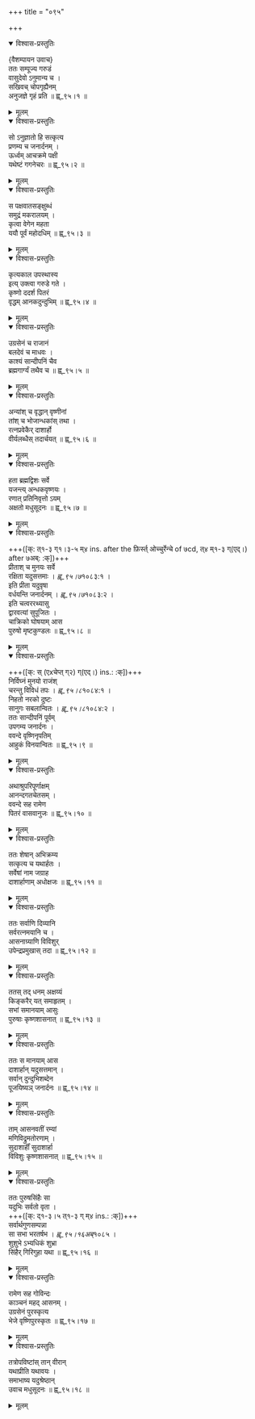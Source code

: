 +++
title = "०९५"

+++


    

<details open><summary>विश्वास-प्रस्तुतिः</summary>

{वैशम्पायन उवाच}  
ततः सम्पूज्य गरुडं  
वासुदेवो ऽनुमान्य च ।  
सखिवच् चोपगृह्यैनम्  
अनुजज्ञे गृहं प्रति ॥ ह्व्_९५।१ ॥
</details>

<details><summary>मूलम्</summary>

{वैशम्पायन उवाच}  
ततः सम्पूज्य गरुडं  
वासुदेवो ऽनुमान्य च ।  
सखिवच् चोपगृह्यैनम्  
अनुजज्ञे गृहं प्रति ॥ ह्व्_९५।१ ॥
</details>

<details open><summary>विश्वास-प्रस्तुतिः</summary>

सो ऽनुज्ञातो हि सत्कृत्य  
प्रणम्य च जनार्दनम् ।  
ऊर्ध्वम् आचक्रमे पक्षी  
यथेष्टं गगनेचरः ॥ ह्व्_९५।२ ॥
</details>

<details><summary>मूलम्</summary>

सो ऽनुज्ञातो हि सत्कृत्य  
प्रणम्य च जनार्दनम् ।  
ऊर्ध्वम् आचक्रमे पक्षी  
यथेष्टं गगनेचरः ॥ ह्व्_९५।२ ॥
</details>

<details open><summary>विश्वास-प्रस्तुतिः</summary>

स पक्षवातसङ्क्षुब्धं  
समुद्रं मकरालयम् ।  
कृत्वा वेगेन महता  
ययौ पूर्वं महोदधिम् ॥ ह्व्_९५।३ ॥
</details>

<details><summary>मूलम्</summary>

स पक्षवातसङ्क्षुब्धं  
समुद्रं मकरालयम् ।  
कृत्वा वेगेन महता  
ययौ पूर्वं महोदधिम् ॥ ह्व्_९५।३ ॥
</details>

<details open><summary>विश्वास-प्रस्तुतिः</summary>

कृत्यकाल उपस्थास्य  
इत्य् उक्त्वा गरुडे गते ।  
कृष्णो ददर्श पितरं  
वृद्धम् आनकदुन्दुभिम् ॥ ह्व्_९५।४ ॥
</details>

<details><summary>मूलम्</summary>

कृत्यकाल उपस्थास्य  
इत्य् उक्त्वा गरुडे गते ।  
कृष्णो ददर्श पितरं  
वृद्धम् आनकदुन्दुभिम् ॥ ह्व्_९५।४ ॥
</details>

<details open><summary>विश्वास-प्रस्तुतिः</summary>

उग्रसेनं च राजानं  
बलदेवं च माधवः ।  
काश्यं सान्दीपनिं चैव  
ब्रह्मगार्ग्यं तथैव च ॥ ह्व्_९५।५ ॥
</details>

<details><summary>मूलम्</summary>

उग्रसेनं च राजानं  
बलदेवं च माधवः ।  
काश्यं सान्दीपनिं चैव  
ब्रह्मगार्ग्यं तथैव च ॥ ह्व्_९५।५ ॥
</details>

<details open><summary>विश्वास-प्रस्तुतिः</summary>

अन्यांश् च वृद्धान् वृष्णीनां  
तांश् च भोजान्धकांस् तथा ।  
रत्नप्रवेकैर् दाशार्हो  
वीर्यलब्धैस् तदार्चयत् ॥ ह्व्_९५।६ ॥
</details>

<details><summary>मूलम्</summary>

अन्यांश् च वृद्धान् वृष्णीनां  
तांश् च भोजान्धकांस् तथा ।  
रत्नप्रवेकैर् दाशार्हो  
वीर्यलब्धैस् तदार्चयत् ॥ ह्व्_९५।६ ॥
</details>

<details open><summary>विश्वास-प्रस्तुतिः</summary>

हता ब्रह्मद्विशः सर्वे  
यजन्त्य् अन्धकवृष्णयः ।  
रणात् प्रतिनिवृत्तो ऽयम्  
अक्षतो मधुसूदनः ॥ ह्व्_९५।७ ॥
</details>

<details><summary>मूलम्</summary>

हता ब्रह्मद्विशः सर्वे  
यजन्त्य् अन्धकवृष्णयः ।  
रणात् प्रतिनिवृत्तो ऽयम्  
अक्षतो मधुसूदनः ॥ ह्व्_९५।७ ॥
</details>

<details open><summary>विश्वास-प्रस्तुतिः</summary>

+++([क्: त्१-३ ग्१।३-५ म्४ ins. after the फ़िर्स्त् ओच्चुर्रेन्चे of ७cd, त्४ म्१-३ ग्(एद्।) after ७अब्: :क्])+++  
प्रीताश् च मुनयः सर्वे  
रक्षिता यदुसत्तमाः । *ह्व्_९५।७*१०८३:१ ।  
इति प्रीता यदुवृषा  
वर्धयन्ति जनार्दनम् । *ह्व्_९५।७*१०८३:२ ।  
इति चत्वररथ्यासु  
द्वारवत्यां सुपूजितः ।  
चाक्रिको घोषयाम् आस  
पुरुषो मृष्टकुण्डलः ॥ ह्व्_९५।८ ॥
</details>

<details><summary>मूलम्</summary>

+++([क्: त्१-३ ग्१।३-५ म्४ ins. after the फ़िर्स्त् ओच्चुर्रेन्चे of ७cd, त्४ म्१-३ ग्(एद्।) after ७अब्: :क्])+++  
प्रीताश् च मुनयः सर्वे  
रक्षिता यदुसत्तमाः । *ह्व्_९५।७*१०८३:१ ।  
इति प्रीता यदुवृषा  
वर्धयन्ति जनार्दनम् । *ह्व्_९५।७*१०८३:२ ।  
इति चत्वररथ्यासु  
द्वारवत्यां सुपूजितः ।  
चाक्रिको घोषयाम् आस  
पुरुषो मृष्टकुण्डलः ॥ ह्व्_९५।८ ॥
</details>

<details open><summary>विश्वास-प्रस्तुतिः</summary>

+++([क्: स् (एxचेप्त् ग्२) ग्(एद्।) ins.: :क्])+++  
निर्विघ्नं मुनयो राजंश्  
चरन्तु विविधं तपः । *ह्व्_९५।८*१०८४:१ ।  
निहतो नरको दुष्टः  
सानुगः सबलान्वितः । *ह्व्_९५।८*१०८४:२ ।  
ततः सान्दीपनिं पूर्वम्  
उपगम्य जनार्दनः ।  
ववन्दे वृष्णिनृपतिम्  
आहुकं विनयान्वितः ॥ ह्व्_९५।९ ॥
</details>

<details><summary>मूलम्</summary>

+++([क्: स् (एxचेप्त् ग्२) ग्(एद्।) ins.: :क्])+++  
निर्विघ्नं मुनयो राजंश्  
चरन्तु विविधं तपः । *ह्व्_९५।८*१०८४:१ ।  
निहतो नरको दुष्टः  
सानुगः सबलान्वितः । *ह्व्_९५।८*१०८४:२ ।  
ततः सान्दीपनिं पूर्वम्  
उपगम्य जनार्दनः ।  
ववन्दे वृष्णिनृपतिम्  
आहुकं विनयान्वितः ॥ ह्व्_९५।९ ॥
</details>

<details open><summary>विश्वास-प्रस्तुतिः</summary>

अथाश्रुपरिपूर्णाक्षम्  
आनन्दगतचेतसम् ।  
ववन्दे सह रामेण  
पितरं वासवानुजः ॥ ह्व्_९५।१० ॥
</details>

<details><summary>मूलम्</summary>

अथाश्रुपरिपूर्णाक्षम्  
आनन्दगतचेतसम् ।  
ववन्दे सह रामेण  
पितरं वासवानुजः ॥ ह्व्_९५।१० ॥
</details>

<details open><summary>विश्वास-प्रस्तुतिः</summary>

ततः शेषान् अभिक्रम्य  
सत्कृत्य च यथार्हतः ।  
सर्वेषां नाम जग्राह  
दाशार्हाणाम् अधोक्षजः ॥ ह्व्_९५।११ ॥
</details>

<details><summary>मूलम्</summary>

ततः शेषान् अभिक्रम्य  
सत्कृत्य च यथार्हतः ।  
सर्वेषां नाम जग्राह  
दाशार्हाणाम् अधोक्षजः ॥ ह्व्_९५।११ ॥
</details>

<details open><summary>विश्वास-प्रस्तुतिः</summary>

ततः सर्वाणि दिव्यानि  
सर्वरत्नमयानि च ।  
आसनाग्र्याणि विविशुर्  
उपेन्द्रप्रमुखास् तदा ॥ ह्व्_९५।१२ ॥
</details>

<details><summary>मूलम्</summary>

ततः सर्वाणि दिव्यानि  
सर्वरत्नमयानि च ।  
आसनाग्र्याणि विविशुर्  
उपेन्द्रप्रमुखास् तदा ॥ ह्व्_९५।१२ ॥
</details>

<details open><summary>विश्वास-प्रस्तुतिः</summary>

ततस् तद् धनम् अक्षय्यं  
किङ्करैर् यत् समाहृतम् ।  
सभां समानयाम् आसुः  
पुरुषाः कृष्णशासनात् ॥ ह्व्_९५।१३ ॥
</details>

<details><summary>मूलम्</summary>

ततस् तद् धनम् अक्षय्यं  
किङ्करैर् यत् समाहृतम् ।  
सभां समानयाम् आसुः  
पुरुषाः कृष्णशासनात् ॥ ह्व्_९५।१३ ॥
</details>

<details open><summary>विश्वास-प्रस्तुतिः</summary>

ततः स मानयाम् आस  
दाशार्हान् यदुसत्तमान् ।  
सर्वान् दुन्दुभिशब्देन  
पूजयिष्यञ् जनार्दनः ॥ ह्व्_९५।१४ ॥
</details>

<details><summary>मूलम्</summary>

ततः स मानयाम् आस  
दाशार्हान् यदुसत्तमान् ।  
सर्वान् दुन्दुभिशब्देन  
पूजयिष्यञ् जनार्दनः ॥ ह्व्_९५।१४ ॥
</details>

<details open><summary>विश्वास-प्रस्तुतिः</summary>

ताम् आसनवतीं रम्यां  
मणिविद्रुमतोरणाम् ।  
सुदाशार्हीं सुदाशार्हा  
विविशुः कृष्णशासनात् ॥ ह्व्_९५।१५ ॥
</details>

<details><summary>मूलम्</summary>

ताम् आसनवतीं रम्यां  
मणिविद्रुमतोरणाम् ।  
सुदाशार्हीं सुदाशार्हा  
विविशुः कृष्णशासनात् ॥ ह्व्_९५।१५ ॥
</details>

<details open><summary>विश्वास-प्रस्तुतिः</summary>

ततः पुरुषसिंहैः सा  
यदुभिः सर्वतो वृता ।  
+++([क्: द्१-३।५ त्१-३ ग् म्४ ins.: :क्])+++  
सर्वार्थगुणसम्पन्ना  
सा सभा भरतर्षभ । *ह्व्_९५।१६अब्*१०८५ ।  
शुशुभे ऽभ्यधिकं शुभ्रा  
सिंहैर् गिरिगुहा यथा ॥ ह्व्_९५।१६ ॥
</details>

<details><summary>मूलम्</summary>

ततः पुरुषसिंहैः सा  
यदुभिः सर्वतो वृता ।  
+++([क्: द्१-३।५ त्१-३ ग् म्४ ins.: :क्])+++  
सर्वार्थगुणसम्पन्ना  
सा सभा भरतर्षभ । *ह्व्_९५।१६अब्*१०८५ ।  
शुशुभे ऽभ्यधिकं शुभ्रा  
सिंहैर् गिरिगुहा यथा ॥ ह्व्_९५।१६ ॥
</details>

<details open><summary>विश्वास-प्रस्तुतिः</summary>

रामेण सह गोविन्दः  
काञ्चनं महद् आसनम् ।  
उग्रसेनं पुरस्कृत्य  
भेजे वृष्णिपुरस्कृतः ॥ ह्व्_९५।१७ ॥
</details>

<details><summary>मूलम्</summary>

रामेण सह गोविन्दः  
काञ्चनं महद् आसनम् ।  
उग्रसेनं पुरस्कृत्य  
भेजे वृष्णिपुरस्कृतः ॥ ह्व्_९५।१७ ॥
</details>

<details open><summary>विश्वास-प्रस्तुतिः</summary>

तत्रोपविष्टांस् तान् वीरान्  
यथाप्रीति यथावयः ।  
समाभाष्य यदुश्रेष्ठान्  
उवाच मधुसूदनः ॥ ह्व्_९५।१८ ॥
</details>

<details><summary>मूलम्</summary>

तत्रोपविष्टांस् तान् वीरान्  
यथाप्रीति यथावयः ।  
समाभाष्य यदुश्रेष्ठान्  
उवाच मधुसूदनः ॥ ह्व्_९५।१८ ॥
</details>
    
  
